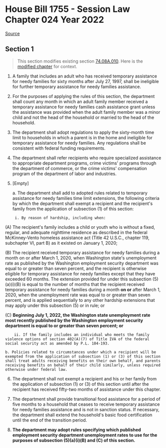 # House Bill 1755 - Session Law Chapter 024 Year 2022

[Source](http://lawfilesext.leg.wa.gov/biennium/2021-22/Pdf/Bills/Session%20Laws/House/1755.SL.pdf)
## Section 1
> This section modifies existing section [74.08A.010](/rcw/74_public_assistance/74.08A_washington_workfirst_temporary_assistance_for_needy_families.md). Here is the [modified chapter](rcw/74_public_assistance/74.08A_washington_workfirst_temporary_assistance_for_needy_families.md) for context.

1. A family that includes an adult who has received temporary assistance for needy families for sixty months after July 27, 1997, shall be ineligible for further temporary assistance for needy families assistance.

2. For the purposes of applying the rules of this section, the department shall count any month in which an adult family member received a temporary assistance for needy families cash assistance grant unless the assistance was provided when the adult family member was a minor child and not the head of the household or married to the head of the household.

3. The department shall adopt regulations to apply the sixty-month time limit to households in which a parent is in the home and ineligible for temporary assistance for needy families. Any regulations shall be consistent with federal funding requirements.

4. The department shall refer recipients who require specialized assistance to appropriate department programs, crime victims' programs through the department of commerce, or the crime victims' compensation program of the department of labor and industries.

5. [Empty]

    a. The department shall add to adopted rules related to temporary assistance for needy families time limit extensions, the following criteria by which the department shall exempt a recipient and the recipient's family from the application of subsection (1) of this section:

        i. By reason of hardship, including when:

(A) The recipient's family includes a child or youth who is without a fixed, regular, and adequate nighttime residence as described in the federal McKinney-Vento homeless assistance act (Title 42 U.S.C., chapter 119, subchapter VI, part B) as it existed on January 1, 2020;

(B) The recipient received temporary assistance for needy families during a month on or after March 1, 2020, when Washington state's unemployment rate as published by the Washington employment security department was equal to or greater than seven percent, and the recipient is otherwise eligible for temporary assistance for needy families except that they have exceeded 60 months. The extension provided for under this subsection (5)(a)(i)(B) is equal to the number of months that the recipient received temporary assistance for needy families during a month **on or** after March 1, 2020, when the unemployment rate was equal to or greater than seven percent, and is applied sequentially to any other hardship extensions that may apply under this subsection (5) or in rule; or

(C) **Beginning July 1, 2022, the Washington state unemployment rate most recently published by the Washington employment security department is equal to or greater than seven percent; or**

        ii. If the family includes an individual who meets the family violence options of section 402(A)(7) of Title IVA of the federal social security act as amended by P.L. 104-193.

    b. Policies related to circumstances under which a recipient will be exempted from the application of subsection (1) or (3) of this section shall treat adults receiving benefits on their own behalf, and parents receiving benefits on behalf of their child similarly, unless required otherwise under federal law.

6. The department shall not exempt a recipient and his or her family from the application of subsection (1) or (3) of this section until after the recipient has received fifty-two months of assistance under this chapter.

7. The department shall provide transitional food assistance for a period of five months to a household that ceases to receive temporary assistance for needy families assistance and is not in sanction status. If necessary, the department shall extend the household's basic food certification until the end of the transition period.

8. **The department may adopt rules specifying which published employment security department unemployment rates to use for the purposes of subsection (5)(a)(i)(B) and (C) of this section.**

